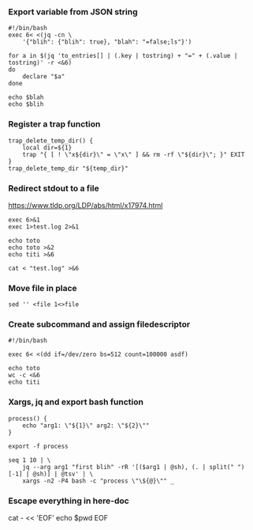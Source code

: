 ### Export variable from JSON string

```
#!/bin/bash
exec 6< <(jq -cn \
    '{"blih": {"blih": true}, "blah": "=false;ls"}')

for a in $(jq 'to_entries[] | (.key | tostring) + "=" + (.value | tostring)' -r <&6)
do
	declare "$a"
done

echo $blah
echo $blih
```

### Register a trap function
```
trap_delete_temp_dir() {
	local dir=${1}
	trap "{ [ ! \"x${dir}\" = \"x\" ] && rm -rf \"${dir}\"; }" EXIT
}
trap_delete_temp_dir "${temp_dir}"
```

### Redirect stdout to a file

https://www.tldp.org/LDP/abs/html/x17974.html

```
exec 6>&1
exec 1>test.log 2>&1

echo toto
echo toto >&2
echo titi >&6

cat < "test.log" >&6
```

### Move file in place

```
sed '' <file 1<>file
```

### Create subcommand and assign filedescriptor

```
#!/bin/bash

exec 6< <(dd if=/dev/zero bs=512 count=100000 asdf)

echo toto
wc -c <&6
echo titi
```

### Xargs, jq and export bash function

```
process() {
	echo "arg1: \"${1}\" arg2: \"${2}\""
}

export -f process

seq 1 10 | \
	jq --arg arg1 "first blih" -rR '[($arg1 | @sh), (. | split(" ")[-1] | @sh)] | @tsv' | \
	xargs -n2 -P4 bash -c "process \"\${@}\"" _

```

### Escape everything in here-doc

cat - << 'EOF'
echo $pwd
EOF
